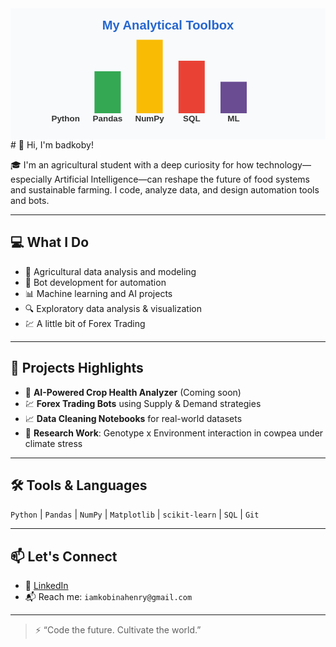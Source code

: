 <svg width="600" height="250" viewBox="0 0 600 250" fill="none" xmlns="http://www.w3.org/2000/svg">
  <style>
    .bar {
      animation: grow 1.5s ease-in-out forwards;
    }
    .bar1 { animation-delay: 0.1s;}
    .bar2 { animation-delay: 0.4s;}
    .bar3 { animation-delay: 0.7s;}
    .bar4 { animation-delay: 1.0s;}
    .bar5 { animation-delay: 1.3s;}
    @keyframes grow {
      from { height: 0; y: 200; }
      to { }
    }
    .label { font: bold 16px sans-serif; fill: #333; }
    .title { font: bold 24px sans-serif; fill: #2666CF; }
  </style>
  <rect width="100%" height="100%" fill="#f8fafc"/>
  <text x="300" y="40" text-anchor="middle" class="title">My Analytical Toolbox</text>
  <!-- Bars -->
  <rect class="bar bar1" x="80" y="80" width="50" height="120" fill="#4285F4"/>
  <rect class="bar bar2" x="160" y="120" width="50" height="80" fill="#34A853"/>
  <rect class="bar bar3" x="240" y="60" width="50" height="140" fill="#FABB05"/>
  <rect class="bar bar4" x="320" y="100" width="50" height="100" fill="#E94235"/>
  <rect class="bar bar5" x="400" y="140" width="50" height="60" fill="#6A4C93"/>
  <!-- Labels -->
  <text class="label" x="105" y="215" text-anchor="middle">Python</text>
  <text class="label" x="185" y="215" text-anchor="middle">Pandas</text>
  <text class="label" x="265" y="215" text-anchor="middle">NumPy</text>
  <text class="label" x="345" y="215" text-anchor="middle">SQL</text>
  <text class="label" x="425" y="215" text-anchor="middle">ML</text>
</svg>
# 👋 Hi, I'm badkoby!

🎓 I'm an agricultural student with a deep curiosity for how technology—especially Artificial Intelligence—can reshape the future of food systems and sustainable farming. I code, analyze data, and design automation tools and bots.

---

## 💻 What I Do

- 🌾 Agricultural data analysis and modeling
- 🤖 Bot development for automation
- 📊 Machine learning and AI projects
- 🔍 Exploratory data analysis & visualization
- 💹 A little bit of Forex Trading

---

## 🚀 Projects Highlights

- 🧠 **AI-Powered Crop Health Analyzer** (Coming soon)
- 💹 **Forex Trading Bots** using Supply & Demand strategies
- 📈 **Data Cleaning Notebooks** for real-world datasets
- 🧪 **Research Work**: Genotype x Environment interaction in cowpea under climate stress

---

## 🛠️ Tools & Languages

`Python` | `Pandas` | `NumPy` | `Matplotlib` | `scikit-learn` |  `SQL` | `Git`

---

## 📫 Let's Connect

- 💼 [LinkedIn](www.linkedin.com/in/henrykwakye)
- 📬 Reach me: `iamkobinahenry@gmail.com`

---

> ⚡ “Code the future. Cultivate the world.”



<!---
Badkoby/Badkoby is a ✨ special ✨ repository because its `README.md` (this file) appears on your GitHub profile.
You can click the Preview link to take a look at your changes.
--->
